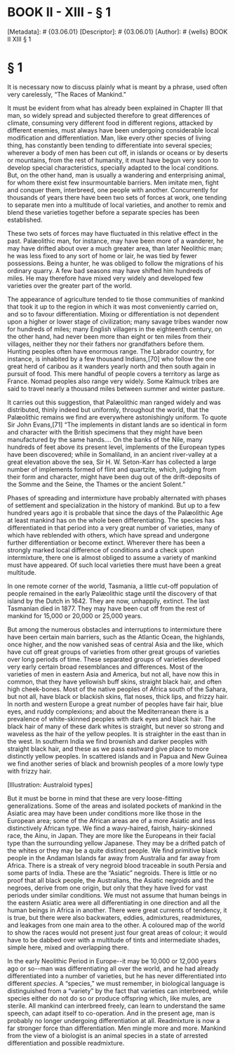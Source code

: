 # BOOK II - XIII - § 1
[Metadata]: # {03.06.01}
[Descriptor]: # {03.06.01}
[Author]: # {wells}
BOOK II
XIII
§ 1
# § 1
It is necessary now to discuss plainly what is meant by a phrase, used often
very carelessly, “The Races of Mankind.”

It must be evident from what has already been explained in Chapter III that
man, so widely spread and subjected therefore to great differences of climate,
consuming very different food in different regions, attacked by different
enemies, must always have been undergoing considerable local modification and
differentiation. Man, like every other species of living thing, has constantly
been tending to differentiate into several species; wherever a body of men has
been cut off, in islands or oceans or by deserts or mountains, from the rest of
humanity, it must have begun very soon to develop special characteristics,
specially adapted to the local conditions. But, on the other hand, man is
usually a wandering and enterprising animal, for whom there exist few
insurmountable barriers. Men imitate men, fight and conquer them, interbreed,
one people with another. Concurrently for thousands of years there have been
two sets of forces at work, one tending to separate men into a multitude of
local varieties, and another to remix and blend these varieties together before
a separate species has been established.

These two sets of forces may have fluctuated in this relative effect in the
past. Palæolithic man, for instance, may have been more of a wanderer, he may
have drifted about over a much greater area, than later Neolithic man; he was
less fixed to any sort of home or lair, he was tied by fewer possessions. Being
a hunter, he was obliged to follow the migrations of his ordinary quarry. A few
bad seasons may have shifted him hundreds of miles. He may therefore have mixed
very widely and developed few varieties over the greater part of the world.

The appearance of agriculture tended to tie those communities of mankind that
took it up to the region in which it was most conveniently carried on, and so
to favour differentiation. Mixing or differentiation is not dependent upon a
higher or lower stage of civilization; many savage tribes wander now for
hundreds of miles; many English villagers in the eighteenth century, on the
other hand, had never been more than eight or ten miles from their villages,
neither they nor their fathers nor grandfathers before them. Hunting peoples
often have enormous range. The Labrador country, for instance, is inhabited by
a few thousand Indians,[70] who follow the one great herd of caribou as it
wanders yearly north and then south again in pursuit of food. This mere handful
of people covers a territory as large as France. Nomad peoples also range very
widely. Some Kalmuck tribes are said to travel nearly a thousand miles between
summer and winter pasture.

It carries out this suggestion, that Palæolithic man ranged widely and was
distributed, thinly indeed but uniformly, throughout the world, that the
Palæolithic remains we find are everywhere astonishingly uniform. To quote Sir
John Evans,[71] “The implements in distant lands are so identical in form and
character with the British specimens that they might have been manufactured by
the same hands.... On the banks of the Nile, many hundreds of feet above its
present level, implements of the European types have been discovered; while in
Somaliland, in an ancient river-valley at a great elevation above the sea, Sir
H. W. Seton-Karr has collected a large number of implements formed of flint and
quartzite, which, judging from their form and character, might have been dug
out of the drift-deposits of the Somme and the Seine, the Thames or the ancient
Solent.”

Phases of spreading and intermixture have probably alternated with phases of
settlement and specialization in the history of mankind. But up to a few
hundred years ago it is probable that since the days of the Palæolithic Age at
least mankind has on the whole been differentiating. The species has
differentiated in that period into a very great number of varieties, many of
which have reblended with others, which have spread and undergone further
differentiation or become extinct. Wherever there has been a strongly marked
local difference of conditions and a check upon intermixture, there one is
almost obliged to assume a variety of mankind must have appeared. Of such local
varieties there must have been a great multitude.

In one remote corner of the world, Tasmania, a little cut-off population of
people remained in the early Palæolithic stage until the discovery of that
island by the Dutch in 1642. They are now, unhappily, extinct. The last
Tasmanian died in 1877. They may have been cut off from the rest of mankind for
15,000 or 20,000 or 25,000 years.

But among the numerous obstacles and interruptions to intermixture there have
been certain main barriers, such as the Atlantic Ocean, the highlands, once
higher, and the now vanished seas of central Asia and the like, which have cut
off great groups of varieties from other great groups of varieties over long
periods of time. These separated groups of varieties developed very early
certain broad resemblances and differences. Most of the varieties of men in
eastern Asia and America, but not all, have now this in common, that they have
yellowish buff skins, straight black hair, and often high cheek-bones. Most of
the native peoples of Africa south of the Sahara, but not all, have black or
blackish skins, flat noses, thick lips, and frizzy hair. In north and western
Europe a great number of peoples have fair hair, blue eyes, and ruddy
complexions; and about the Mediterranean there is a prevalence of white-skinned
peoples with dark eyes and black hair. The black hair of many of these dark
whites is straight, but never so strong and waveless as the hair of the yellow
peoples. It is straighter in the east than in the west. In southern India we
find brownish and darker peoples with straight black hair, and these as we pass
eastward give place to more distinctly yellow peoples. In scattered islands and
in Papua and New Guinea we find another series of black and brownish peoples of
a more lowly type with frizzy hair.

[Illustration: Australoid types]

But it must be borne in mind that these are very loose-fitting generalizations.
Some of the areas and isolated pockets of mankind in the Asiatic area may have
been under conditions more like those in the European area; some of the African
areas are of a more Asiatic and less distinctively African type. We find a
wavy-haired, fairish, hairy-skinned race, the Ainu, in Japan. They are more
like the Europeans in their facial type than the surrounding yellow Japanese.
They may be a drifted patch of the whites or they may be a quite distinct
people. We find primitive black people in the Andaman Islands far away from
Australia and far away from Africa. There is a streak of very negroid blood
traceable in south Persia and some parts of India. These are the “Asiatic”
negroids. There is little or no proof that all black people, the Australians,
the Asiatic negroids and the negroes, derive from one origin, but only that
they have lived for vast periods under similar conditions. We must not assume
that human beings in the eastern Asiatic area were all differentiating in one
direction and all the human beings in Africa in another. There were great
currents of tendency, it is true, but there were also backwaters, eddies,
admixtures, readmixtures, and leakages from one main area to the other. A
coloured map of the world to show the races would not present just four great
areas of colour; it would have to be dabbed over with a multitude of tints and
intermediate shades, simple here, mixed and overlapping there.

In the early Neolithic Period in Europe--it may be 10,000 or 12,000 years ago
or so--man was differentiating all over the world, and he had already
differentiated into a number of varieties, but he has never differentiated into
different _species_. A “species,” we must remember, in biological language is
distinguished from a “variety” by the fact that varieties can interbreed, while
species either do not do so or produce offspring which, like mules, are
sterile. All mankind can interbreed freely, can learn to understand the same
speech, can adapt itself to co-operation. And in the present age, man is
probably no longer undergoing differentiation at all. Readmixture is now a far
stronger force than differentiation. Men mingle more and more. Mankind from the
view of a biologist is an animal species in a state of arrested differentiation
and possible readmixture.

